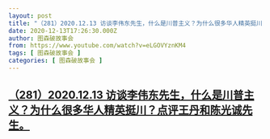 ```yaml
---
layout: post
title: "（281）2020.12.13 访谈李伟东先生，什么是川普主义？为什么很多华人精英挺川？点评王丹和陈光诚先生。"
date: 2020-12-13T17:26:30.000Z
author: 图森破故事会
from: https://www.youtube.com/watch?v=eLGOVYznKM4
tags: [ 图森破故事会 ]
categories: [ 图森破故事会 ]
---
```

<!--1607880390000-->
[（281）2020.12.13 访谈李伟东先生，什么是川普主义？为什么很多华人精英挺川？点评王丹和陈光诚先生。](https://www.youtube.com/watch?v=eLGOVYznKM4)
------

<div>

</div>
